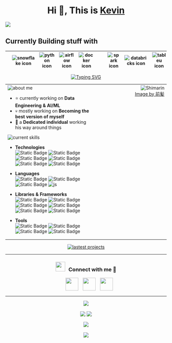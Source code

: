 <h1 align="center">Hi 👋, This is <a href="" target="blank">
Kevin</a></h1>

![](https://github.com/halfrost/halfrost/blob/master/icons/header_.png)

## Currently Building stuff with

| <img src="https://raw.githubusercontent.com/vishwasnavadak/vishwasnavadak/master/img/aws.png" width=90 alt="aws icon"> | <img src="https://logos-world.net/wp-content/uploads/2022/11/Snowflake-Emblem-500x281.png" width=90 alt="snowflake icon"> | <img src="https://images.vexels.com/media/users/3/166477/isolated/lists/9bb722f0e85ddbc1ce0f064534fd2311-python-programming-language-icon.png" width=90 alt="python icon"> | <img src="https://upload.wikimedia.org/wikipedia/commons/d/de/AirflowLogo.png" width=90 alt="airflow icon"> | <img src="https://uxwing.com/wp-content/themes/uxwing/download/brands-and-social-media/docker-icon.png" width=90 alt="docker icon"> | <img src="https://raw.githubusercontent.com/vishwasnavadak/vishwasnavadak/master/img/azure.png" width=90 alt="azure icon"> | <img src="https://raw.githubusercontent.com/vishwasnavadak/vishwasnavadak/master/img/gcp.png" width=90 alt="gcp icon"> | <img src="https://www.josebernalte.com/wp-content/uploads/2018/02/spark.png" width=90 alt="spark icon"> | <img src="https://www.brighttalk.com/wp-content/uploads/2019/07/Databricks-logo-1.png" width=90 alt="databricks icon"> | <img src="https://iconape.com/wp-content/png_logo_vector/tableau-software.png" width=90 alt="tableu icon"> |
| :--------------------------------------------------------------------------------------------------------------------: | :----------------------------------------------------------------------------------------------------------------------------------: | :----------------------------------------------------------------------------------------------------------------------------------: | :--------------------------------------------------------------------------------------------------------------------------: | :--------------------------------------------------------------------------------------------------------------------------: | :------------------------------------------------------------------------------------------------------------------------: | :--------------------------------------------------------------------------------------------------------------------: | :--------------------------------------------------------------------------------------------------------------------: | :--------------------------------------------------------------------------------------------------------------------: | :--------------------------------------------------------------------------------------------------------------------: |

<p align="center">
  	<a href="https://git.io/typing-svg"><img src="https://readme-typing-svg.herokuapp.com?font='Roboto'%2C+sans-serif&weight=700&size=45&pause=1000&color=00EB07&background=FFFFFF00&center=true&random=true&width=650&height=120&lines=Artificial+Intelligence;Data+Engineering;Always+Learning+New+Tech" alt="Typing SVG" /></a>
</p>

  
<table width="100%" border="0">
  <tr>
    <!-- Columna izquierda -->
    <td valign="top" width="55%">
<img src="https://i.imgur.com/dwaLrZG.png" alt="about me" width="150" height="55"/>

- ⭐ currently working on **Data Engineering & AI/ML**
- 💀 mostly working on **Becoming the best version of myself**
- 👾 a **Dedicated individual** working his way around things

<img src="https://i.imgur.com/Zewo7aY.png" alt="current skills" width="200" height="55"/>

- **Technologies**
  	<br><img alt="Static Badge" src="https://img.shields.io/badge/Airflow-%23008a62?style=for-the-badge&logo=apacheairflow&logoColor=white">
        <img alt="Static Badge" src="https://img.shields.io/badge/Astronomer-%23414656?style=for-the-badge&logo=astro&logoColor=white">
        <img alt="Static Badge" src="https://img.shields.io/badge/Snowflake-%231877da?style=for-the-badge&logo=snowflake&logoColor=white">
        <img alt="Static Badge" src="https://img.shields.io/badge/Apache%20Spark-%20%23db3d20?style=for-the-badge&logo=apachespark&logoColor=white">
        <img alt="Static Badge" src="https://img.shields.io/badge/AWS-%23d6822a%20?style=for-the-badge&logo=amazonwebservices&logoColor=white">
        <img alt="Static Badge" src="https://img.shields.io/badge/GCP-%23008f4c?style=for-the-badge&logo=googlecloud&logoColor=white">

- **Languages**
  	<br><img alt="Static Badge" src="https://img.shields.io/badge/Python-orange?style=for-the-badge&logo=python&logoColor=%233776AB&logoSize=200&labelColor=%23414656&color=%23414656">
        <img alt="Static Badge" src="https://img.shields.io/badge/SQL-none?style=for-the-badge&logo=amazondocumentdb&logoColor=white">
        <img alt="Static Badge" src="https://img.shields.io/badge/BASH-%23002374?style=for-the-badge&logo=gnubash&logoColor=white">
        <img src="https://img.shields.io/badge/JavaScript-323330?style=for-the-badge&logo=javascript&logoColor=F7DF1E" alt="js"/>

- **Libraries & Frameworks**
  	<br><img alt="Static Badge" src="https://img.shields.io/badge/Numpy-%238090bc?style=for-the-badge&logo=numpy&logoColor=white">
        <img alt="Static Badge" src="https://img.shields.io/badge/SQLalchemy-%23db3d20?style=for-the-badge&logo=sqlalchemy&logoColor=white">
        <img alt="Static Badge" src="https://img.shields.io/badge/Matplotlib-%233e9f9a?style=for-the-badge&logo=materialformkdocs&logoColor=white">
        <img alt="Static Badge" src="https://img.shields.io/badge/Pytest-%23001f6d?style=for-the-badge&logo=pytest&logoColor=white">
        <img alt="Static Badge" src="https://img.shields.io/badge/Apache%20Hadoop-%23940039?style=for-the-badge&logo=apachehadoop&logoColor=white">
        <img alt="Static Badge" src="https://img.shields.io/badge/Pandas-%231877da?style=for-the-badge&logo=pandas&logoColor=white">

- **Tools**
	<br><img alt="Static Badge" src="https://img.shields.io/badge/Docker-%231877da?style=for-the-badge&logo=docker&logoColor=white">
        <img alt="Static Badge" src="https://img.shields.io/badge/databricks-%23604200?style=for-the-badge&logo=databricks&logoColor=white">
        <img alt="Static Badge" src="https://img.shields.io/badge/tableau-%23877555?style=for-the-badge&logo=tableau&logoColor=white">
        <img alt="Static Badge" src="https://img.shields.io/badge/jupyter%20notebook-%23d6822a%20?style=for-the-badge&logo=jupyter&logoColor=white">

  
    </td>

    <td valign="top" width="45%" align="right">
      <img width="500" height="710" alt="Shimarin" src="https://i.imgur.com/aJIDgiY.png"/>
	    <div align="right">
        <a href="https://www.pixiv.net/en/users/35069640">Image by 前髪</a>
      </div>
    </td>
  </tr>
</table>





<div align="center">
<a href="https://github.com/StylesAW?tab=repositories" target="_blank"><img src="https://images.cooltext.com/5707170.png" alt="lastest projects" style="width: 300px; height: auto;"></a>
  </div>

***

<h3 align="center" > <img src="https://media.giphy.com/media/iY8CRBdQXODJSCERIr/giphy.gif" width="30" height="30" style="margin-right: 10px;">Connect with me 🤝 </h3>

<p align="center">

 <div align="center"  class="icons-social" style="margin-left: 10px;">
        <a style="margin-left: 10px;"  target="_blank" href="https://www.linkedin.com/in/kevinramirezin/">
			<img src="https://static.vecteezy.com/system/resources/previews/023/986/970/original/linkedin-logo-linkedin-logo-transparent-linkedin-icon-transparent-free-free-png.png" width="40" height="40"></a>
        <a style="margin-left: 10px;" target="_blank" href="https://github.com/StylesAW">
		<img src="https://cdn.icon-icons.com/icons2/3685/PNG/512/github_logo_icon_229278.png" width="40" height="40"></a>
        <a style="margin-left: 10px;" target="_blank" href="https://www.instagram.com/kevin.ramirezst/">
			<img src="https://upload.wikimedia.org/wikipedia/commons/thumb/a/a5/Instagram_icon.png/2048px-Instagram_icon.png" width="40" height="40"></a>
      </div>

</p>

***

<p align="center">
<img src="https://i.imgur.com/YCw47Dm.gif">
<!--📊STATSGRAPH / 🌐WEBSITE: https://github.com/anuraghazra/github-readme-stats -->
<p align="center">
<img src="https://github-readme-stats.vercel.app/api?username=stylesaw&show_icons=true&theme=merko">
<img src="https://github-readme-streak-stats.herokuapp.com?user=stylesaw&theme=merko&date_format=M%20j%5B%2C%20Y%5D">
<p align="center">
<img src="https://github-readme-stats.vercel.app/api/top-langs/?username=stylesaw&layout=compact&theme=merko">
<!--✨REPO / 🌐WEBSITE: https://github.com/anuraghazra/github-readme-stats -->
<p align="center">

<p align="center">
<a href="https://visitcount.itsvg.in">
  <img src="https://visitcount.itsvg.in/api?id=StylesAW&label=Profile%20Views&color=1&pretty=false" />
</a>

<!--📙LANGUAGES / 🌐WEBSITE: https://github.com/anuraghazra/github-readme-stats -->

<!--
**StylesAW/StylesAW** is a ✨ _special_ ✨ repository because its `README.md` (this file) appears on your GitHub profile.



Here are some ideas to get you started:

- 🔭 I’m currently working on ...
- 🌱 I’m currently learning ...
- 👯 I’m looking to collaborate on ...
- 🤔 I’m looking for help with ...
- 💬 Ask me about ...
- 📫 How to reach me: ...
- 😄 Pronouns: ...
- ⚡ Fun fact: ...
-->
